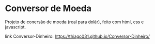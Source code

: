 # Conversor de Moeda 
Projeto de conersão de moeda (real para dolár), feito com html, css e javascript.

link Conversor-Dinheiro: https://thiago031.github.io/Conversor-Dinheiro/

